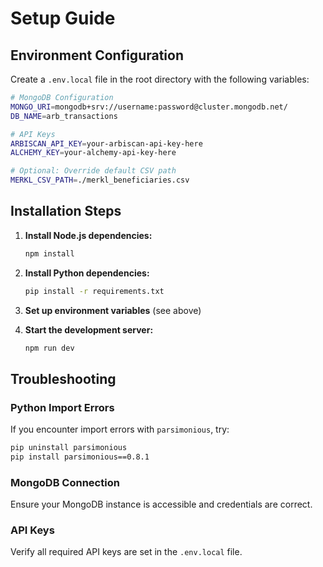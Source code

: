 # Setup Guide

## Environment Configuration

Create a `.env.local` file in the root directory with the following variables:

```bash
# MongoDB Configuration
MONGO_URI=mongodb+srv://username:password@cluster.mongodb.net/
DB_NAME=arb_transactions

# API Keys
ARBISCAN_API_KEY=your-arbiscan-api-key-here
ALCHEMY_KEY=your-alchemy-api-key-here

# Optional: Override default CSV path
MERKL_CSV_PATH=./merkl_beneficiaries.csv
```

## Installation Steps

1. **Install Node.js dependencies:**
   ```bash
   npm install
   ```

2. **Install Python dependencies:**
   ```bash
   pip install -r requirements.txt
   ```

3. **Set up environment variables** (see above)

4. **Start the development server:**
   ```bash
   npm run dev
   ```

## Troubleshooting

### Python Import Errors
If you encounter import errors with `parsimonious`, try:
```bash
pip uninstall parsimonious
pip install parsimonious==0.8.1
```

### MongoDB Connection
Ensure your MongoDB instance is accessible and credentials are correct.

### API Keys
Verify all required API keys are set in the `.env.local` file.
